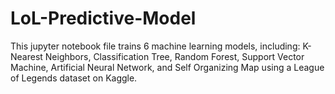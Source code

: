 # LoL-Predictive-Model


This jupyter notebook file trains 6 machine learning models, including: K-Nearest Neighbors, Classification Tree, Random Forest, Support Vector Machine, Artificial Neural Network, and Self Organizing Map using a League of Legends dataset on Kaggle.
